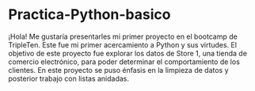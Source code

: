 # Practica-Python-basico
¡Hola! Me gustaría presentarles mi primer proyecto en el bootcamp de TripleTen. Este fue mi primer acercamiento a Python y sus virtudes. 
El objetivo de este proyecto fue explorar los datos de Store 1, una tienda de comercio electrónico, para poder determinar el comportamiento de los clientes. En este proyecto se puso énfasis en la limpieza de datos y posterior trabajo con listas anidadas.
